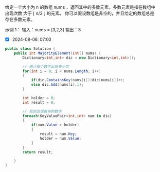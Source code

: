 给定一个大小为 n 的数组 nums ，返回其中的多数元素。多数元素是指在数组中出现次数 大于 ⌊ n/2 ⌋ 的元素。
你可以假设数组是非空的，并且给定的数组总是存在多数元素。

示例 1：
输入：nums = [3,2,3]
输出：3

- [x] 2024-08-06: 07:03

```c#
public class Solution {
    public int MajorityElement(int[] nums) {
        Dictionary<int,int> dic = new Dictionary<int,int>();

        // 统计每个数字出现多少次
        for(int i = 0; i < nums.Length; i++)
        {
            if(dic.ContainsKey(nums[i]))dic[nums[i]]++;
            else dic.Add(nums[i],1);
        }

        int holder = 0;
        int result = 0;

        // 找到出现最多的数字
        foreach(KeyValuePair<int,int> num in dic)
        {
            if(num.Value > holder)
            {
                result = num.Key;
                holder = num.Value;
            }
        }
        return result;

    }
}
```

